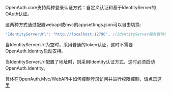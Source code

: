 
OpenAuth.core支持两种登录认证方式：自定义认证和基于IdentityServer的OAuth认证。

这两种方式通过配置webapi或mvc的appsettings.json可以自由切换:

```javascript
"IdentityServerUrl": "http://localhost:12796", //IdentityServer服务器地址。如果为空，则不启用OAuth认证
```

当IdentityServerUrl为空时，采用普通的token认证，这时不需要OpenAuth.Identity启动支持。

当IdentityServerUrl配置了地址时，则采用Identity认证方式，这时必须启动OpenAuth.Identity。

具体在OpenAuth.Mvc/WebAPI中如何控制登录访问并进行权限控制，请点击[这里](http://openauth.me/question/detail.html?id=a2be2d61-7fcb-4df8-8be2-9f296c22a89c)